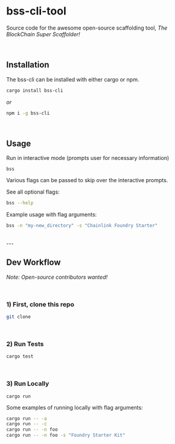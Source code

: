 # bss-cli-tool
Source code for the awesome open-source scaffolding tool, _The BlockChain Super Scaffolder!_

<br/>

## Installation

The bss-cli can be installed with either cargo or npm.

```sh
cargo install bss-cli
```

_or_

```sh
npm i -g bss-cli
```

<br/>

## Usage

Run in interactive mode (prompts user for necessary information)
```
bss
```

Various flags can be passed to skip over the interactive prompts.

See all optional flags:
```sh
bss --help
```

Example usage with flag arguments:
```sh
bss -n "my-new_directory" -s "Chainlink Foundry Starter"
```
<br/>
---

## Dev Workflow
_Note: Open-source contributors wanted!_

<br/>

### 1) First, clone this repo
```bash
git clone 
```

<br/>

### 2) Run Tests
```bash
cargo test
```

<br/>

### 3) Run Locally
```
cargo run
```

Some examples of running locally with flag arguments:
```bash
cargo run -- -a
cargo run -- -c
cargo run -- -n foo
cargo run -- -n foo -s "Foundry Starter Kit"
```
